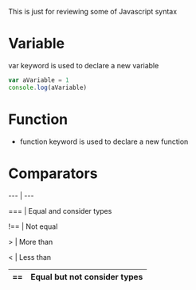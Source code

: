 This is just for reviewing some of Javascript syntax

# Variable
var keyword is used to declare a new variable
```javascript
var aVariable = 1
console.log(aVariable)
```

# Function
- function keyword is used to declare a new function

# Comparators
--- | ---

\=== | Equal and consider types

\!== | Not equal

\> | More than

\< | Less than

\== | Equal but not consider types
--- | ---
